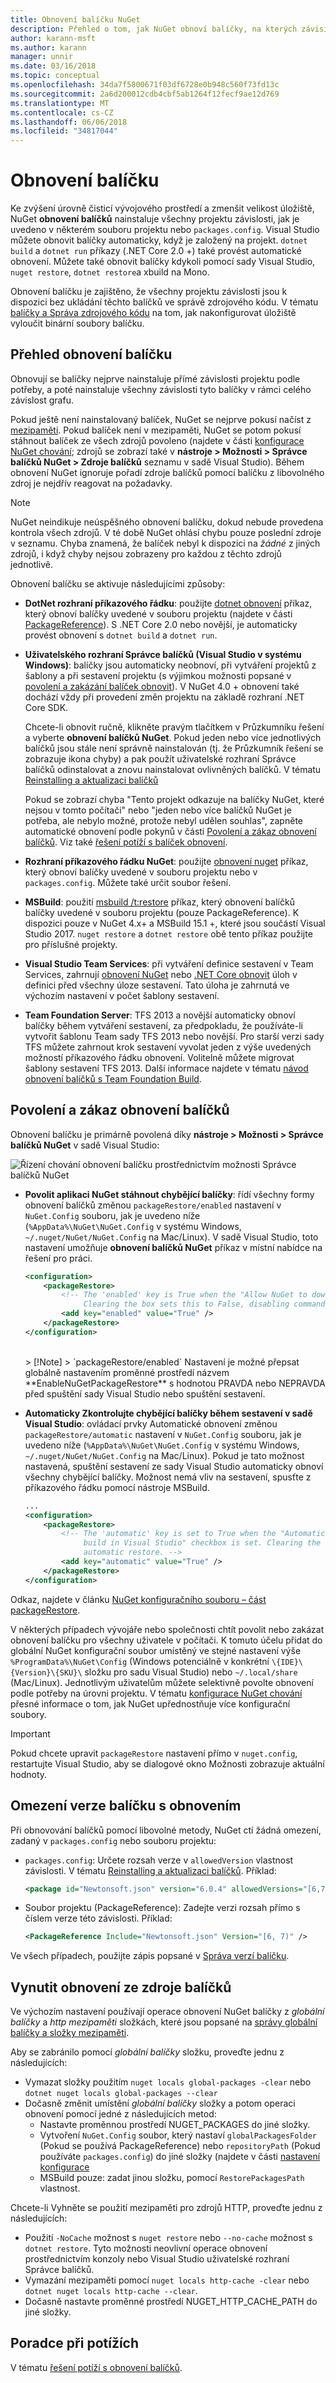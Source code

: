 ```yaml
---
title: Obnovení balíčku NuGet
description: Přehled o tom, jak NuGet obnoví balíčky, na kterých závisí na projekt včetně postup zakázání obnovení a omezit verze.
author: karann-msft
ms.author: karann
manager: unnir
ms.date: 03/16/2018
ms.topic: conceptual
ms.openlocfilehash: 34da7f5800671f03df6728e0b948c560f73fd13c
ms.sourcegitcommit: 2a6d200012cdb4cbf5ab1264f12fecf9ae12d769
ms.translationtype: MT
ms.contentlocale: cs-CZ
ms.lasthandoff: 06/06/2018
ms.locfileid: "34817044"
---
```

# <a name="package-restore"></a>Obnovení balíčku

Ke zvýšení úrovně čisticí vývojového prostředí a zmenšit velikost úložiště, NuGet **obnovení balíčků** nainstaluje všechny projektu závislosti, jak je uvedeno v některém souboru projektu nebo `packages.config`. Visual Studio můžete obnovit balíčky automaticky, když je založený na projekt. `dotnet build` a `dotnet run` příkazy (.NET Core 2.0 +) také provést automatické obnovení. Můžete také obnovit balíčky kdykoli pomocí sady Visual Studio, `nuget restore`, `dotnet restore`a xbuild na Mono.

Obnovení balíčku je zajištěno, že všechny projektu závislosti jsou k dispozici bez ukládání těchto balíčků ve správě zdrojového kódu. V tématu [balíčky a Správa zdrojového kódu](../consume-packages/packages-and-source-control.md) na tom, jak nakonfigurovat úložiště vyloučit binární soubory balíčku.

## <a name="package-restore-overview"></a>Přehled obnovení balíčku

Obnovují se balíčky nejprve nainstaluje přímé závislosti projektu podle potřeby, a poté nainstaluje všechny závislosti tyto balíčky v rámci celého závislost grafu.

Pokud ještě není nainstalovaný balíček, NuGet se nejprve pokusí načíst z [mezipaměti](../consume-packages/managing-the-global-packages-and-cache-folders.md). Pokud balíček není v mezipaměti, NuGet se potom pokusí stáhnout balíček ze všech zdrojů povoleno (najdete v části [konfigurace NuGet chování](Configuring-NuGet-Behavior.md); zdrojů se zobrazí také v **nástroje > Možnosti > Správce balíčků NuGet > Zdroje balíčků** seznamu v sadě Visual Studio). Během obnovení NuGet ignoruje pořadí zdroje balíčků pomocí balíčku z libovolného zdroj je nejdřív reagovat na požadavky.

> [!Note]
> NuGet neindikuje neúspěšného obnovení balíčku, dokud nebude provedena kontrola všech zdrojů. V té době NuGet ohlásí chybu pouze poslední zdroje v seznamu. Chyba znamená, že balíček nebyl k dispozici na *žádné* z jiných zdrojů, i když chyby nejsou zobrazeny pro každou z těchto zdrojů jednotlivě.

Obnovení balíčku se aktivuje následujícími způsoby:

- **DotNet rozhraní příkazového řádku**: použijte [dotnet obnovení](/dotnet/core/tools/dotnet-restore?tabs=netcore2x) příkaz, který obnoví balíčky uvedené v souboru projektu (najdete v části [PackageReference](../consume-packages/package-references-in-project-files.md)). S .NET Core 2.0 nebo novější, je automaticky provést obnovení s `dotnet build` a `dotnet run`.

- **Uživatelského rozhraní Správce balíčků (Visual Studio v systému Windows)**: balíčky jsou automaticky neobnoví, při vytváření projektů z šablony a při sestavení projektu (s výjimkou možnosti popsané v [povolení a zakázání balíček obnovit](#enabling-and-disabling-package-restore)). V NuGet 4.0 + obnovení také dochází vždy při provedení změn projektu na základě rozhraní .NET Core SDK.

    Chcete-li obnovit ručně, klikněte pravým tlačítkem v Průzkumníku řešení a vyberte **obnovení balíčků NuGet**. Pokud jeden nebo více jednotlivých balíčků jsou stále není správně nainstalován (tj. že Průzkumník řešení se zobrazuje ikona chyby) a pak použít uživatelské rozhraní Správce balíčků odinstalovat a znovu nainstalovat ovlivněných balíčků. V tématu [Reinstalling a aktualizaci balíčků](../consume-packages/reinstalling-and-updating-packages.md)

    Pokud se zobrazí chyba "Tento projekt odkazuje na balíčky NuGet, které nejsou v tomto počítači" nebo "jeden nebo více balíčků NuGet je potřeba, ale nebylo možné, protože nebyl udělen souhlas", zapněte automatické obnovení podle pokynů v části [Povolení a zákaz obnovení balíčků](#enabling-and-disabling-package-restore). Viz také [řešení potíží s balíček obnovení](Package-restore-troubleshooting.md).

- **Rozhraní příkazového řádku NuGet**: použijte [obnovení nuget](../tools/cli-ref-restore.md) příkaz, který obnoví balíčky uvedené v souboru projektu nebo v `packages.config`. Můžete také určit soubor řešení.

- **MSBuild**: použití [msbuild /t:restore](../reference/msbuild-targets.md#restore-target) příkaz, který obnovení balíčků balíčky uvedené v souboru projektu (pouze PackageReference). K dispozici pouze v NuGet 4.x+ a MSBuild 15.1 +, které jsou součástí Visual Studio 2017. `nuget restore` a `dotnet restore` obě tento příkaz použijte pro příslušné projekty.

- **Visual Studio Team Services**: při vytváření definice sestavení v Team Services, zahrnují [obnovení NuGet](/vsts/build-release/tasks/package/nuget#restore-nuget-packages) nebo [.NET Core obnovit](/vsts/build-release/tasks/build/dotnet-core#restore-nuget-packages) úloh v definici před všechny úloze sestavení. Tato úloha je zahrnutá ve výchozím nastavení v počet šablony sestavení.

- **Team Foundation Server**: TFS 2013 a novější automaticky obnoví balíčky během vytváření sestavení, za předpokladu, že používáte-li vytvořit šablonu Team sady TFS 2013 nebo novější. Pro starší verzi sady TFS můžete zahrnout krok sestavení vyvolat jeden z výše uvedených možností příkazového řádku obnovení. Volitelně můžete migrovat šablony sestavení TFS 2013. Další informace najdete v tématu [návod obnovení balíčků s Team Foundation Build](../consume-packages/team-foundation-build.md).

## <a name="enabling-and-disabling-package-restore"></a>Povolení a zákaz obnovení balíčků

Obnovení balíčku je primárně povolená díky **nástroje > Možnosti > Správce balíčků NuGet** v sadě Visual Studio:

![Řízení chování obnovení balíčku prostřednictvím možnosti Správce balíčků NuGet](media/Restore-01-AutoRestoreOptions.png)

- **Povolit aplikaci NuGet stáhnout chybějící balíčky**: řídí všechny formy obnovení balíčků změnou `packageRestore/enabled` nastavení v `NuGet.Config` souboru, jak je uvedeno níže (`%AppData%\NuGet\NuGet.Config` v systému Windows, `~/.nuget/NuGet/NuGet.Config` na Mac/Linux). V sadě Visual Studio, toto nastavení umožňuje **obnovení balíčků NuGet** příkaz v místní nabídce na řešení pro práci.

    ```xml
    <configuration>
        <packageRestore>
            <!-- The 'enabled' key is True when the "Allow NuGet to download missing packages" checkbox is set.
                 Clearing the box sets this to False, disabling command-line, automatic, and MSBuild-Integrated restore. -->
            <add key="enabled" value="True" />
        </packageRestore>
    </configuration>
    ```
    <br/>
    > [!Note]
    >  `packageRestore/enabled` Nastavení je možné přepsat globálně nastavením proměnné prostředí názvem **EnableNuGetPackageRestore** s hodnotou PRAVDA nebo NEPRAVDA před spuštění sady Visual Studio nebo spuštění sestavení.

- **Automaticky Zkontrolujte chybějící balíčky během sestavení v sadě Visual Studio**: ovládací prvky Automatické obnovení změnou `packageRestore/automatic` nastavení v `NuGet.Config` souboru, jak je uvedeno níže (`%AppData%\NuGet\NuGet.Config` v systému Windows, `~/.nuget/NuGet/NuGet.Config` na Mac/Linux). Pokud je tato možnost nastavená, spuštění sestavení ze sady Visual Studio automaticky obnoví všechny chybějící balíčky. Možnost nemá vliv na sestavení, spusťte z příkazového řádku pomocí nástroje MSBuild.

    ```xml
    ...
    <configuration>
        <packageRestore>
            <!-- The 'automatic' key is set to True when the "Automatically check for missing packages during
                 build in Visual Studio" checkbox is set. Clearing the box sets this to False and disables
                 automatic restore. -->
            <add key="automatic" value="True" />
        </packageRestore>
    </configuration>
    ```

Odkaz, najdete v článku [NuGet konfiguračního souboru – část packageRestore](../reference/nuget-config-file.md#packagerestore-section).

V některých případech vývojáře nebo společnosti chtít povolit nebo zakázat obnovení balíčku pro všechny uživatele v počítači. K tomuto účelu přidat do globální NuGet konfigurační soubor umístěný ve stejné nastavení výše `%ProgramData%\NuGet\Config` (Windows potenciálně v konkrétní `\{IDE}\{Version}\{SKU}\` složku pro sadu Visual Studio) nebo `~/.local/share` (Mac/Linux). Jednotlivým uživatelům můžete selektivně povolte obnovení podle potřeby na úrovni projektu. V tématu [konfigurace NuGet chování](../consume-packages/configuring-nuget-behavior.md#how-settings-are-applied) přesné informace o tom, jak NuGet upřednostňuje více konfigurační soubory.

> [!Important]
> Pokud chcete upravit `packageRestore` nastavení přímo v `nuget.config`, restartujte Visual Studio, aby se dialogové okno Možnosti zobrazuje aktuální hodnoty.

## <a name="constraining-package-versions-with-restore"></a>Omezení verze balíčku s obnovením

Při obnovování balíčků pomocí libovolné metody, NuGet ctí žádná omezení, zadaný v `packages.config` nebo souboru projektu:

- `packages.config`: Určete rozsah verze v `allowedVersion` vlastnost závislosti. V tématu [Reinstalling a aktualizaci balíčků](../consume-packages/reinstalling-and-updating-packages.md#constraining-upgrade-versions). Příklad:

    ```xml
    <package id="Newtonsoft.json" version="6.0.4" allowedVersions="[6,7)" />
    ```

- Soubor projektu (PackageReference): Zadejte verzi rozsah přímo s číslem verze této závislosti. Příklad:

    ```xml
    <PackageReference Include="Newtonsoft.json" Version="[6, 7)" />
    ```

Ve všech případech, použijte zápis popsané v [Správa verzí balíčku](../reference/package-versioning.md).

## <a name="forcing-restore-from-package-sources"></a>Vynutit obnovení ze zdroje balíčků

Ve výchozím nastavení používají operace obnovení NuGet balíčky z *globální balíčky* a *http mezipaměti* složkách, které jsou popsané na [správy globální balíčky a složky mezipaměti](managing-the-global-packages-and-cache-folders.md).

Aby se zabránilo pomocí *globální balíčky* složku, proveďte jednu z následujících:

- Vymazat složky použitím `nuget locals global-packages -clear` nebo `dotnet nuget locals global-packages --clear`
- Dočasně změnit umístění *globální balíčky* složky a potom operaci obnovení pomocí jedné z následujících metod:
  - Nastavte proměnnou prostředí NUGET_PACKAGES do jiné složky.
  - Vytvoření `NuGet.Config` soubor, který nastaví `globalPackagesFolder` (Pokud se používá PackageReference) nebo `repositoryPath` (Pokud používáte `packages.config`) do jiné složky (najdete v části [nastavení konfigurace](../reference/nuget-config-file.md#config-section)
  - MSBuild pouze: zadat jinou složku, pomocí `RestorePackagesPath` vlastnost.

Chcete-li Vyhněte se použití mezipaměti pro zdrojů HTTP, proveďte jednu z následujících:

- Použití `-NoCache` možnost s `nuget restore` nebo `--no-cache` možnost s `dotnet restore`. Tyto možnosti neovlivní operace obnovení prostřednictvím konzoly nebo Visual Studio uživatelské rozhraní Správce balíčků.
- Vymazání mezipaměti pomocí `nuget locals http-cache -clear` nebo `dotnet nuget locals http-cache --clear`.
- Dočasně nastavte proměnné prostředí NUGET_HTTP_CACHE_PATH do jiné složky.

## <a name="troubleshooting"></a>Poradce při potížích

V tématu [řešení potíží s obnovení balíčků](package-restore-troubleshooting.md).
